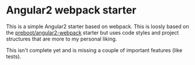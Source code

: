 # Angular2 webpack starter

This is a simple Angular2 starter based on webpack. This is loosly based on the [preboot/angular2-webpack](https://github.com/preboot/angular2-webpack) starter but uses code styles and project structures that are more to my personal liking.

This isn't complete yet and is missing a couple of important features (like tests).
